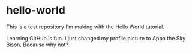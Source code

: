 # hello-world
This is a test repository I'm making with the Hello World tutorial.

Learning GitHub is fun. I just changed my profile picture to Appa the Sky Bison. Because why not?

